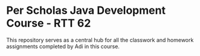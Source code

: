 # Per Scholas Java Development Course - RTT 62

This repository serves as a central hub for all the classwork and homework assignments completed by Adi in this course.
